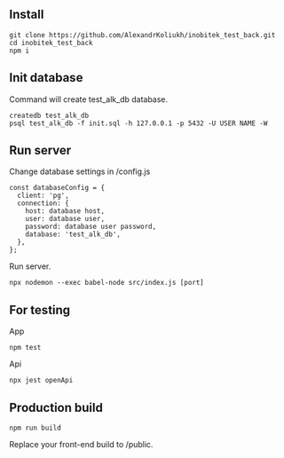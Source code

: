 <h2>Install</h2>

    git clone https://github.com/AlexandrKoliukh/inobitek_test_back.git
    cd inobitek_test_back
    npm i

<h2>Init database</h2>

Command will create test_alk_db database. 

    createdb test_alk_db
    psql test_alk_db -f init.sql -h 127.0.0.1 -p 5432 -U USER NAME -W

<h2>Run server</h2>

Change database settings in /config.js

    const databaseConfig = {
      client: 'pg',
      connection: {
        host: database host,
        user: database user,
        password: database user password,
        database: 'test_alk_db',
      },
    };
    
Run server.

    npx nodemon --exec babel-node src/index.js [port]

<h2>For testing</h2>

App

    npm test

Api

    npx jest openApi
    
<h2>Production build</h2>

    npm run build
    
Replace your front-end build to /public.
